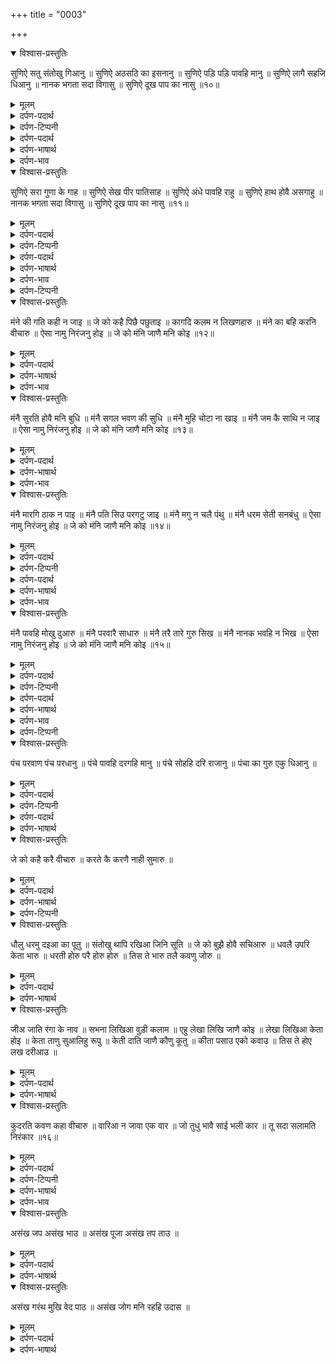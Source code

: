 +++
title = "0003"

+++
<details open><summary>विश्वास-प्रस्तुतिः</summary>

सुणिऐ सतु संतोखु गिआनु ॥
सुणिऐ अठसठि का इसनानु ॥
सुणिऐ पड़ि पड़ि पावहि मानु ॥
सुणिऐ लागै सहजि धिआनु ॥
नानक भगता सदा विगासु ॥
सुणिऐ दूख पाप का नासु ॥१०॥
</details>

<details><summary>मूलम्</summary>

सुणिऐ सतु संतोखु गिआनु ॥
सुणिऐ अठसठि का इसनानु ॥
सुणिऐ पड़ि पड़ि पावहि मानु ॥
सुणिऐ लागै सहजि धिआनु ॥
नानक भगता सदा विगासु ॥
सुणिऐ दूख पाप का नासु ॥१०॥
</details>

<details><summary>दर्पण-पदार्थ</summary>

पद्अर्थ: सतु संतोख = दान और संतोख।
</details>

<details><summary>दर्पण-टिप्पनी</summary>

सतु: इस शब्द के तीन अलग अलग रूप मिलते हैं: ‘सति’, ‘सतु’ और ‘सत’। इनके अर्थ समझने के लिए नीचे दिए गए प्रमाणों को ध्यान से पढ़िए;  
अ. सतु संतोखु होवै अरदासि। ता सुणि सदि बहालै पासि।1। (रामकली म: १)  
आ. जतु सतु संजमु सचु सुचीतु। नानक जोगी त्रिभवन मीतु।8।2। (रामकली म: १)  
इ. सतीआ मनि संतोखु उपजै, देणै कै वीचारि। (आसा की वार म: १, पउड़ी ६)  
ई. गुर का सबदु करि दीपको, इह सत की सेज बिछाइ री।3।16।118। (आसा म: १)  
उ. सती पहरी सतु भला, बहीअै पड़िआ पासि। (माझ की वार, श्लोक म: २ पउड़ी १८)  
इन उपरोक्त प्रमाणों के पहले अंक ‘अ’ में शब्द ‘सतु’, शब्द ‘संतोखु’ के साथ इस्तेमाल किया गया है। अंक ‘आ’ में ‘सतु’ शब्द ‘जतु’ के साथ आया है। अंक ‘उ’ में ‘सतु’ (सती) संस्कृत का ‘सप्त’ है, जिसका अर्थ है ‘सात की गिनती’।  
शब्द ‘सतु’ संस्कृत के ‘अस’ धातु से बना हुआ है, जिसका अर्थ र्ह ‘हाथ से छोड़ना’। सो, ‘सतु’ का अर्थ है ‘दान’। अंक ‘इ’ में आसा दी वार वाले प्रमाण से साफ हो जाता है, जहाँ ‘सतीआ’ के अर्थ ‘दानी मनुष्यों’ है। ‘सती देइ संतोखी खाइ’ आम प्रचलत तुक है, जिसमें ‘सतीआ’ के अर्थ हैं ‘दानी’। ‘दानी’ और ‘संतोखी’ का अपने आप में बहुत गहरा सम्बन्ध है। ‘दानी’ वही हो सकता है जो ‘संतोखी’ भी है, वर्ना जो खुद त्रिष्णा का मारा हुआ हो, वह अपने हाथ से किसी और को क्या दे सकता है? गुरु साहिव इन दोनों गुणों को बहुत जगहों पर इकट्ठा प्रयोग करते हैं। इस तरह, अंक ‘अ’ में ‘सतु’ का अर्थ है ‘दान’, दानी स्वभाव।  
शब्द ‘सतु’ का दूसरा अर्थ है “साफ सुथरा आचरण, पतिव्रता धर्म, स्त्रीव्रत धर्म’। इन अर्तों में इस शब्द का संबन्ध शब्द ‘जतु’ के साथ मेल सही खाता है। यो, अंक ‘आ’ में ‘सतु’ का अर्थ है: ‘स्वच्छ आचरण’।  
अंक ‘इ’ में ‘सतु’ का अर्थ है ‘दान’। अंक ‘ई’ में सतु का अर्थ है फिर ’स्वच्छ आचरण’ है।  
शब्द ‘सति’ भी संस्कृत की ‘अस’ धतु से बना हुआ है, जिसका अर्थ है ‘होना’। इसो, ‘सति’ का अर्थ है ‘अस्तित्व वाला, सत्य’।  
जपुजी साहिब में ‘सतु’ और ‘सति’ वाली निम्न-लिखित तुकें हैं:  
‘सतिनामु’ (मूल मंतर में)  
सुणिअै, सतु संतोखु गिआनु। (पउड़ी १०)  
असंख सती असंख दातार। (पउड़ी १७)  
सति सुहाणु सदा मनि चाउ। (पउड़ी २१)  
गावनि जती सती संतोखी गावहि वीर करारे।२७।
</details>

<details><summary>दर्पण-पदार्थ</summary>

अठसठि = अड़सठ तीर्थ। पड़ि पड़ि = विद्या पढ़ के। पावहि = पाते हैं। सहजि = सहज अवस्था में। सहज = (सह+ज, सह = साथ, ज = जन्मा) पैदा हुआ, वह स्वभाव जो शुद्ध-स्वरूप आत्मा के साथ जन्मा है, शुद्ध-स्वरूप आत्मा का अपना असली धर्म, माया के तीनों गुणों को पार करके ऊपर की अवस्था, तुरिया अवस्था, शांति, अडोलता। धिआनु = ध्यान, तवज्जो। गिआनु = सारे जगत को प्रभु पिता का एक परिवार समझने की सूझ, प्रमात्मा से जान-पहिचान।
</details>

<details><summary>दर्पण-भाषार्थ</summary>

अर्थ: हे नानक! (अकाल पुरख के नाम में ध्यान जोड़ने वाले) भक्तजनों के हृदय में सदैव आनन्द बना रहता है। (क्योंकि) अकाल पुरख की महिमा सुनने से (मनुष्य के) दुखों व पापों का नाश हो जाता है। रब के नाम से जुड़ने से (हृदय में) दान (देने का स्वभाव) संतोष व प्रकाश प्रकट होता है, मानों अड़सठ तीर्तों का स्नान (ही) हो जाता है (अर्थात, अड़सठ तीर्तों का स्नान नाम जपने में ही आ जाते हैं)। जो आदर (मनुष्य विद्या) पढ़ के प्राप्त करते हैं वह भक्त जनों को अकाल-पुरख के नाम में जुड़ के ही मिल जाता है। नाम सुनने के सदका अडोलता में चित्त की तवज्जो टिक जाती है।10।
</details>

<details><summary>दर्पण-भाव</summary>

भाव: नाम में ध्यान जोड़ने से ही मन विशाल होता है, जरूरतमंदों की सेवा और संतोष वाला जीवन बनता है। नाम में डुबकी ही अड़सठ तीर्तों का स्नान है। जगत के किसी भी आदर-सत्कार की परवाह नहीं रह जाती, मन सहज अवस्था में,अडोलता में, मगन रहता है।10।
</details>

<details open><summary>विश्वास-प्रस्तुतिः</summary>

सुणिऐ सरा गुणा के गाह ॥ सुणिऐ सेख पीर पातिसाह ॥
सुणिऐ अंधे पावहि राहु ॥ सुणिऐ हाथ होवै असगाहु ॥
नानक भगता सदा विगासु ॥ सुणिऐ दूख पाप का नासु ॥११॥
</details>

<details><summary>मूलम्</summary>

सुणिऐ सरा गुणा के गाह ॥ सुणिऐ सेख पीर पातिसाह ॥
सुणिऐ अंधे पावहि राहु ॥ सुणिऐ हाथ होवै असगाहु ॥
नानक भगता सदा विगासु ॥ सुणिऐ दूख पाप का नासु ॥११॥
</details>

<details><summary>दर्पण-पदार्थ</summary>

पद्अर्थ: सरा गुणा के = गुणों के सरोवरों के, बेअंत गुणों के। गाह = सूझ वाले, वाकफियत वाले। राहु = रास्ता। असगाहु = गहरा समुंदर, संसार।
</details>

<details><summary>दर्पण-टिप्पनी</summary>

नोट: शब्द 'हाथ' ‘हाथ’ स्त्रीलिंग है, इस वास्ते एकवचन में भी इसके आखिर में (ु) मात्रा नहीं है। इसका अर्थ है ‘गहराई तक समझ’। पर जबपुलिंग हो तब इसका अर्थ है आदमी का अंग ‘हाथ’। जैसे;  
हाथु पसारि सकै को जन कउ, बोलि न सकै अंदाजा।१। (बिलावल कबीर जी)  
बहुवचन ‘हाथ’ का रूप स्त्रीलिंग ‘हाथ’ वाला ही है, जैसे कि;  
हाथ देइ राखे परमेसरि, सगला दुरतु मिटाइआ।1।7।16। (गूजरी महला ५)
</details>

<details><summary>दर्पण-पदार्थ</summary>

हाथ होवै = हाथ हो जाती है, गहराई का पता चल जाता है, असलिअत समझ आ जाती है।11।
</details>

<details><summary>दर्पण-भाषार्थ</summary>

अर्थ: हे नानक! (अकाल पुरख के नाम में ध्यान जोड़ने वाले) भक्तजनों के हृदय में सदा प्रसन्नता बनी रहती है, (क्योंकि) अकाल-पुरख का नाम सुनने से (मनुष्य के) दुखों व पापों का नाश हो जाता है। अकाल-पुरख के नाम में ध्यान जोड़ने से (साधरण मनुष्य) बेअंत गुणों की सूझ वाले हो जाते हैं, शेख, पीर व बादशाह की पदवी पा लेते हैं। ये नाम सुनने की ही बरकत है कि अंधे और ज्ञानहीन मनुष्य भी (अकाल-पुरख को मिलने का) रास्ता ढूँढ लेते हैं। अकाल-पुरख के नाम में जुड़नेके सदके इस संसार समुन्द्र की हकीकत की समझ आ जाती है।11।
</details>

<details><summary>दर्पण-भाव</summary>

भाव: ज्यों ज्यों ध्यान नाम में जुड़ता है, मनुष्य रूहानी गुणों के समुंदर में डुबकी लगाता है। संसार अथाह समुंदर है, जहाँ ईश्वर से बिछड़ा हुआ जीव अंधों की तरह हाथ पैर मारता है। पर, नाम के साथ जुड़ा हुआ जीव जीवन की सही राह ढूंढ लेता है।11।
</details>

<details><summary>दर्पण-टिप्पनी</summary>

नोट: नंबर 12 से 15 तक चार पउड़ियों का विषय वस्तु एक ही कड़ी में है।
</details>

<details open><summary>विश्वास-प्रस्तुतिः</summary>

मंने की गति कही न जाइ ॥ जे को कहै पिछै पछुताइ ॥
कागदि कलम न लिखणहारु ॥ मंने का बहि करनि वीचारु ॥
ऐसा नामु निरंजनु होइ ॥ जे को मंनि जाणै मनि कोइ ॥१२॥
</details>

<details><summary>मूलम्</summary>

मंने की गति कही न जाइ ॥ जे को कहै पिछै पछुताइ ॥
कागदि कलम न लिखणहारु ॥ मंने का बहि करनि वीचारु ॥
ऐसा नामु निरंजनु होइ ॥ जे को मंनि जाणै मनि कोइ ॥१२॥
</details>

<details><summary>दर्पण-पदार्थ</summary>

पद्अर्थ: मंने की = मानने वाले की, यकीन कर लेने वाले की, पतीजे हुए की। गति = हालत, अवस्था। कहै = बताए, बयान करे। मंने का वीचारु = श्रद्धा धारण करने वाले की महानता का विचार। बहि करन = बैठ के करते हैं। ऐसा = ऐसा, इतना ऊँचा। होइ = है। मंनि = श्रद्धा धारण करके, लगन लगा के। मंनि जाणै = श्रद्धा रख के देखो, मान के देखो। मनि = मन में। कागदि = कागज़ पे। कलम = कलम से।
</details>

<details><summary>दर्पण-भाषार्थ</summary>

अर्थ: उस मनुष्य की (ऊँची) आत्मिक अवस्था बयान नहीं की जा सकती, जिसने (अकाल-पुरख के नाम को) मान लिया है, (भाव, जिसकी लगन नाम में लग गई है)। यदि कोई मनुष्य वर्णन करे भी, तो वह पीछे पछताता है (कि मैंने होछा प्रयत्न किया है)। (मनुष्य) मिल के नाम में पतीजी हुई आत्मिक अवस्था का अंदाजा लगाते हैं, पर कागज पर कलम से कोई मनुष्य लिखने में समर्थ नहीं है। अकाल-पुरख का नाम बहुत (ऊँचा) है और माया के प्रभाव से परे है, (इसमें जुड़ने वाला भी उच्च आत्मिक अवस्था वाला हो जाता है, पर ये बात तभी समझ में आतीं है) जब कोई मनुष्य अपने अंदर लगन लगा के झाँके।12।
</details>

<details><summary>दर्पण-भाव</summary>

भाव: प्रभु माया के प्रभाव से बेअंत ऊँचा है। उसके नाम में ध्यान जोड़ जोड़ के जिस मनुष्य के मन में उसकी लगन लग जाती है, उसकी भी आत्मा माया की मार से ऊपर हो जाती है। जिस मनुष्य की प्रभु से लगन लग जाए, उसकी आत्मिक उच्चता को ना तो कोई बयान कर सकता है, ना ही कोई लिख सकता है।12।
</details>

<details open><summary>विश्वास-प्रस्तुतिः</summary>

मंनै सुरति होवै मनि बुधि ॥ मंनै सगल भवण की सुधि ॥
मंनै मुहि चोटा ना खाइ ॥ मंनै जम कै साथि न जाइ ॥
ऐसा नामु निरंजनु होइ ॥ जे को मंनि जाणै मनि कोइ ॥१३॥
</details>

<details><summary>मूलम्</summary>

मंनै सुरति होवै मनि बुधि ॥ मंनै सगल भवण की सुधि ॥
मंनै मुहि चोटा ना खाइ ॥ मंनै जम कै साथि न जाइ ॥
ऐसा नामु निरंजनु होइ ॥ जे को मंनि जाणै मनि कोइ ॥१३॥
</details>

<details><summary>दर्पण-पदार्थ</summary>

पद्अर्थ: मंनै = मानने से, यदि मान लें, अगर मन पतीज जाए, यदि प्रभु के नाम में लगन लग जाए। सुरति होवै = (ऊँची) सोच हो जाती है। मनि = मन में। बुधि = जागृति। सुधि = खबर, सोझी, सूझ। मुहि = मुँह पे। चोटा = चोटें। जम कै साथि = यमदूतों के साथ।13।
</details>

<details><summary>दर्पण-भाषार्थ</summary>

अर्थ: यदि मनुष्य के मन में प्रभु के नाम की लगन लग जाए, तो उसकी अक़्ल ऊँची हो जाती है, उसके मन में जागृति आ जाती है (भाव, माया में सोया मनुष्य जाग जाता है) सभी भवनों/लोकों की उसको समझ आ जाती है (कि हर जगह ईश्वर व्यापक है)। वह मनुष्य (संसार के विकारों की) चोटें मुँह पे नहीं खाता (अर्थात, सांसारिक विकार उस पर दबाव नहीं डाल सकते) और यमों से उसका वास्ता नहीं पड़ता (भाव, वह जन्म-मृत्यु के चक्कर में से बच जाता है)। अकाल-पुरख का नाम जो माया के प्रभाव से परे है इतना (ऊँचा) है (कि इस में जुड़ने वाला भी उच्च आत्मिक अवस्था वाला हो जाता है, पर ये बात तभी समझ में आती है) जब कोई मनुष्य अपने मन में हरि नाम की लगन पैदा कर ले।13।
</details>

<details><summary>दर्पण-भाव</summary>

भाव: प्रभु चरणों की प्रीत मानव-मन को रौशन कर देती है, सारे संसार में उसको प्रमात्मा ही दिखता है। उसको विकारों की चोटें नहीं पड़तीं और ना ही उसको मौत डरा सकती है।13।
</details>

<details open><summary>विश्वास-प्रस्तुतिः</summary>

मंनै मारगि ठाक न पाइ ॥ मंनै पति सिउ परगटु जाइ ॥
मंनै मगु न चलै पंथु ॥ मंनै धरम सेती सनबंधु ॥
ऐसा नामु निरंजनु होइ ॥ जे को मंनि जाणै मनि कोइ ॥१४॥
</details>

<details><summary>मूलम्</summary>

मंनै मारगि ठाक न पाइ ॥ मंनै पति सिउ परगटु जाइ ॥
मंनै मगु न चलै पंथु ॥ मंनै धरम सेती सनबंधु ॥
ऐसा नामु निरंजनु होइ ॥ जे को मंनि जाणै मनि कोइ ॥१४॥
</details>

<details><summary>दर्पण-पदार्थ</summary>

पद्अर्थ: मारगि = मार्ग में, राह में। ठाक = रोक। ठाक न पाइ = रुकावट नहीं पड़ती। पति सिउ = इज्जत के साथ। परगटु = प्रसिद्ध हो के।
</details>

<details><summary>दर्पण-टिप्पनी</summary>

मगु पंथु:  
(प्र:) शब्द ‘मगु’ व ‘पंथु’ के आखिर में (ु) की मात्रा क्यों है?  
(उ:) साधरण नियम के अनुसार तो यहाँ (ि) की मात्रा ही चाहिए, पर संस्कृत में एक नियम आम प्रचलित था कि यदि ‘लंबे समय’ या ‘लंबे मार्ग’ की जिकर हो, तो अधिकर्ण कारक की जगह कर्मकारक इस्तेमाल होता था। वही नियम प्राकृत द्वारा थोड़ा बहुत पुरानी पंजाबी में भी इस्तेमाल हुआ है; जैसे:  
गावनि तुध नो पंडित पढ़नि रखीसर, ‘जुगु जुगु’ वेदा नाले। (पउड़ी २०)  
‘जुगु जुगु’ भगत उपाइआ, पैज रखदा आइआ राम राजे।  
सवणि वरसु अंम्रिति ‘जगु’ छाइआ जीउ। (गउड़ी माझ म: ४)  
बावै ‘मारगु’ टेढा चलणा। सीधा छोडि अपूठा बुनना।3।29। (गउड़ी गुआरेरीमहला ५)  
मगु = मार्ग, रास्ता (संस्कृत ‘मार्ग’ से प्राकृत शब्द ‘मग’ बना है)। पंथ = रास्ता। गुरु ग्रंथ साहिब जी की वाणी में ये दोनों शब्द ‘मारग’ (जिसका प्राकृत रूप ‘मग’ है) और ‘पंथ’ एक ही अर्तों में इस्तेमाल हुए हैं; जैसे:  
‘मारगि पंथ चले गुर सतिगुर संगि सिखा।’ (तुखारी छंत महला ४)  
मुंध नैण भरेदी, गुण सारेदी, किउं प्रभ मिला पिआरे।  
मारगु पंथु न जाणउ बिखड़ा, किउ पाईअै पिर पारे। (तुखारी महला १)
</details>

<details><summary>दर्पण-पदार्थ</summary>

सेती = साथ। सनबंधु = साक, रिश्ता, मेल।
</details>

<details><summary>दर्पण-भाषार्थ</summary>

अर्थ: जिस मनुष्य का मन नाम में पतीज जाए तो जिंदगी के सफर में विकारों की कोई रोक नहीं पड़ती, वह (संसार से) शोभा कमा के इज्जत के साथ जाता है। उस मनुष्य का धर्म के साथ (सीधा) जोड़ बन जाता है, वह फिर (दुनिया के विभिन्न मजहबों के बताए) रास्तों पे नहीं चलता (भाव, उसके अंदर ये द्वंद नहीं रहता कि ये रास्ता ठीक है और ये गलत है)। अकाल पुरख का नाम जो माया के प्रभाव से परे है इतना (ऊंचा) है (कि इस में जुड़ने वाला भी उच्च आत्मिक अवस्था वाला हो जाता है) पर ये बात तभी समझ में आती है) जब कोई मनुष्य अपने मन में हरि नाम की लगन पैदा कर ले।14।
</details>

<details><summary>दर्पण-भाव</summary>

भाव: याद की बरकत से ज्यों ज्यों मनुष्य का प्यार प्रमात्मा से बनता है, इस स्मरण रूप धर्म से उसका इतना गहरा संबंध बन जाता है कि कोई भी रुकावट उसे सही निशाने से विचलित नहीं कर सकती। और इधर-उधर की पगडंडियां उसे पथ-भ्रष्ट नहीं कर सकतीं।
</details>

<details open><summary>विश्वास-प्रस्तुतिः</summary>

मंनै पावहि मोखु दुआरु ॥ मंनै परवारै साधारु ॥
मंनै तरै तारे गुरु सिख ॥ मंनै नानक भवहि न भिख ॥
ऐसा नामु निरंजनु होइ ॥ जे को मंनि जाणै मनि कोइ ॥१५॥
</details>

<details><summary>मूलम्</summary>

मंनै पावहि मोखु दुआरु ॥ मंनै परवारै साधारु ॥
मंनै तरै तारे गुरु सिख ॥ मंनै नानक भवहि न भिख ॥
ऐसा नामु निरंजनु होइ ॥ जे को मंनि जाणै मनि कोइ ॥१५॥
</details>

<details><summary>दर्पण-पदार्थ</summary>

पद्अर्थ: पावहि = प्राप्त कर लेते हैं, ढूंढ लेते हैं। मोखु दुआरु = मुक्ति का द्वार, ‘झूठ’ से मुक्ति पाने का राह। परवारै = परिवार को। साधारु = आधार सहित करता है, (अकाल-पुरख की) टेक दृढ़ कराता है। तरै गुरु = गुरु खुद तैरता है। सिख = सिखों को।
</details>

<details><summary>दर्पण-टिप्पनी</summary>

जपु जी में शब्द ‘सिख’ नीचे लिखीं तुकों में आया है:  
मति विचि रतन जवाहर माणिक, जे इक गुर की सिख सुणी। (पउड़ी ६)  
मंनै तरै तारे गुरु सिख। (पउड़ी १५)  
पहली तुक में ‘सिख’ स्त्रीलिंग है। इसका विशेषण ‘इक’ भी स्त्रील्रिग है। इसलिए एकवचन होते हुए भी (ु) की मात्रा नहीं लगाई गई। (ु) की मात्रा सिर्फ पुलिंग के लिए लगती है। दूसरी तुक में ‘सिख’ पुल्रिग बहुवचन है।
</details>

<details><summary>दर्पण-पदार्थ</summary>

तारे सिख = सिखों को तारता है। भवहि न = दर-ब-दर नहीं भटकते, जरूरतों की खातिर दर-दर नहीं रुलते फिरते, हरेक की मुथाजगी नहीं करते फिरते।
</details>

<details><summary>दर्पण-भाषार्थ</summary>

अर्थ: यदि मन में प्रभु के नाम की लगन लग जाए तो (मनुष्य) ‘झूठ’ से छुटकारा पाने का रास्ता ढूँढ लेता है। (ऐसा मनुष्य) अपने परिवार को भी (अकाल-पुरख की) टेक दृढ़ करवाता है। नाम में मन पतीजने से ही, सत्गुरू (भी स्वयं संसार सागर से) पार लांघ जाता है और सिखों को पार कर देता है। नाम में मन जुड़ने से ही, हे नानक! मनुष्य हरेक की मुथाजगी नहीं करते फिरते। अकाल-पुरख का नाम, जो माया के प्रभाव से परे है, इतना (ऊंचा) है (कि इस में जुड़ने वाला भी उच्च जीवन वाला हो जाता है पर ये बात तभी समझ में आती है) जब कोई मनुष्य अपने मन में हरि नाम की लगन पैदा कर ले।15।
</details>

<details><summary>दर्पण-भाव</summary>

भाव: इस लगन की बरकत से वह सारे बंधन टूट जाते हैं जिन्होंने प्रभु से दूरी बना रखी थी। ऐसी लगन वाला आदमी केवल स्वयं ही नहीं बचता, अपने परिवार के जीवों को भी पिता परमेश्वर के साथ मिला लेता है। ये दात जिनको गुरु से मिलती है वो प्रभु दर से टूट के कहीं और नहीं भटकते।15।
</details>

<details><summary>दर्पण-टिप्पनी</summary>

नोट: पौड़ी 12 में शब्द दो जगह ‘मंने’ है, बाकी हर जगह ‘मंनै’ आया है। दोनों के अर्तों में फर्क है। नहिली तुक है;‘मंने की गति कही न जाइ’। इसी ही पउड़ी की चौथी तुक: ‘मंनै का बहि करनि वीचारु का जिक्र है। सो ‘मंने’ का भाव है, ‘माने हुए मनुष्य का’। बाकी सब जगह ‘मंनै’ है। जैसे पहिली चार पउड़ियों में ‘सुणिअै’ आया है। ‘सुणिअै’ का अर्थ है, ‘सुनने से, अगर सुन लें। तैसे ही ‘मंनै’ का अर्थ है ‘मान लेने से, अगर मन पतीज जाए’।
</details>

<details open><summary>विश्वास-प्रस्तुतिः</summary>

पंच परवाण पंच परधानु ॥ पंचे पावहि दरगहि मानु ॥
पंचे सोहहि दरि राजानु ॥ पंचा का गुरु एकु धिआनु ॥
</details>

<details><summary>मूलम्</summary>

पंच परवाण पंच परधानु ॥ पंचे पावहि दरगहि मानु ॥
पंचे सोहहि दरि राजानु ॥ पंचा का गुरु एकु धिआनु ॥
</details>

<details><summary>दर्पण-पदार्थ</summary>

पद्अर्थ: पंच = वे मनुष्य जिन्होंने नाम संना है और माना है, वो मनुष्य जिनकी तवज्जो नाम में जुड़ी है और जिनके अंदर प्रतीत आ गई है।
</details>

<details><summary>दर्पण-टिप्पनी</summary>

नोट: ये शब्द ‘पंच’ उनके लिए है जिनका जिकर पिछली 8 पउड़ियों में आया है।
</details>

<details><summary>दर्पण-पदार्थ</summary>

परवाण = स्वीकार किया हुआ, स्वीकृत। परधान = ने, नायक। पंचे = पंच ही, संतजन ही। दरगह = अकाल-पुरख के दरबार में। मान = आदर, सम्मान। सोहहि = शोभनीय हैं, सुहाने लगते हैं। दरि = दर से, दरबार में। गुरु एकु = केवल गुरु ही। धिआनु = तवज्जो का निशाना।
</details>

<details><summary>दर्पण-भाषार्थ</summary>

अर्थ: जिस लोगों की तवज्जो नाम में जुड़ी रहती है और जिनके अंदर प्रभु के वास्ते लगन बन जाती है वही मनुष्य (यहां जगत में) मशहूर होते हैं और सभी के नायक होते हैं। अकाल-पुरख के दरबार में भी वही पंच जन मान सम्मान पाते हैं। राज-दरबारों में भी वह पंच जन ही शोभनीय हैं। इन पंच जनों की तवज्जो का निशाना केवल एक गुरु ही है (भाव, इनकी तवज्जो गुरु-शबद में ही रहती है, गुरु-शबद में जुड़े रहना ही इनका असल निशाना है)।
</details>

<details open><summary>विश्वास-प्रस्तुतिः</summary>

जे को कहै करै वीचारु ॥ करते कै करणै नाही सुमारु ॥
</details>

<details><summary>मूलम्</summary>

जे को कहै करै वीचारु ॥ करते कै करणै नाही सुमारु ॥
</details>

<details><summary>दर्पण-पदार्थ</summary>

पद्अर्थ: कहै = बयान करे, कथन करे। वीचारु = कुदरत केलेखे का चिंतन/ विचार। करते के करणै = कर्तार की कुदरत का। सुमारु = हिसाब।
</details>

<details><summary>दर्पण-भाषार्थ</summary>

अर्थ: (पर गुरु-शबद में जुड़े रहने का ये नतीजा नहीं निकल सकता कि कोई मनुष्य प्रभु की रची सृष्टि का अंत पा सके) अकाल-पुरख की कुदरत का कोई लेखा नहीं (भाव, अंत नहीं पाया जा सकता), चाहे कोई भी कहि के देखे या विचार कर ले (प्रमात्मा व उसकी कुदरत का अंत ढूँढना मनुष्य की जिंदगी का उद्देश्य हो ही नहीं सकता)।
</details>

<details><summary>दर्पण-टिप्पनी</summary>

नोट: प्राचीन काल में बहुत से ऋषि-मुनि जंगलों में तप करते रहे, जिन्होंने उपनिशदें लिखीं। ये बहुत पुरानी धर्म पुस्तकें हैं। कईयों में ये विचार किया गया है कि जगत कब बना, क्यूँ बना, कैसे बना, कितना बड़ा है इत्यादिक। भक्ति करने गए ऋषि भक्ती की जगह एक ऐसे कार्य में लग गए जो मनुष्य की समझ से परे है। यहाँ सत्गुरू जी इस कमजोरी की तरफ इशारा करते हैं। ऐसे बेमतलब प्रयत्नों का ही ये फल था कि आम लोगों ने ये धारणा बना ली कि हमारी धरती को बैल नेउठाया हुआ है। ये मिसाल ले के गुरु जी इसका खण्डन करके कहते हैं कि कुदरत बेअंत है, तथा इसका रचनहार भी बेअंत है।
</details>

<details open><summary>विश्वास-प्रस्तुतिः</summary>

धौलु धरमु दइआ का पूतु ॥ संतोखु थापि रखिआ जिनि सूति ॥
जे को बुझै होवै सचिआरु ॥ धवलै उपरि केता भारु ॥
धरती होरु परै होरु होरु ॥ तिस ते भारु तलै कवणु जोरु ॥
</details>

<details><summary>मूलम्</summary>

धौलु धरमु दइआ का पूतु ॥ संतोखु थापि रखिआ जिनि सूति ॥
जे को बुझै होवै सचिआरु ॥ धवलै उपरि केता भारु ॥
धरती होरु परै होरु होरु ॥ तिस ते भारु तलै कवणु जोरु ॥
</details>

<details><summary>दर्पण-पदार्थ</summary>

पद्अर्थ: धौलु = बैल। दइआ का पूत = दया का पुत्र, धर्म दया से उत्पन्न होता है, भाव जिस हृदय में दया है वहाँ धर्म प्रफुल्लित होता है। संतोखु = संतोष को। थापि रखिआ = टिका के रखा, अस्तित्व में लाए हैं, पैदा किया है। जिनि = जिस (धर्म) ने। धर्म = अकाल-पुरख का नियम। सूति = सूत्र में, मर्यादा में। बुझै = समझ ले। सचिआरु = सत्य का प्रकाश होने योग्य। केता भारु = बेअंत वजन। धरती होरु = धरती के नीचे और बैल। परै = उससे भी नीचे। तिस ते = उस बैल पे। तलै = उस बैल के नीचे। कवणु जोरु = कौन सा सहारा।
</details>

<details><summary>दर्पण-भाषार्थ</summary>

अर्थ: (अकाल-पुरख का) धर्म रूपी अटल नियम ही बैल है (जो सृष्टि को कायम रख रहा है)। (ये धरम) दया का पुत्र है (भाव, अकाल-पुरख ने अपनी मेहर करके सृष्टि को टिकाए रखने के लिए ‘धरम’ रूप नियम बना दिया है)। इस धरम ने अपनी मर्यादा अनुसार संतोष को जन्म दिया है। यदि कोई मनुष्य (ऊपर दिए हुए विचारों को) समझ ले तो वह इस योग्य हो जाता है कि उसके अंदर अकाल-पुरख का प्रकाश हो जाए। (वरना, सोच के तो देखो कि) बैल पे धरती का कितना बेअंत भार है (वह बेचारा इतने भार को कैसे उठा सकता है?), (दूसरी बात ये भी है कि अगर धरती के नीचे बैल है, उस बैल को सहारा देने के लिए नीचे और धरती हुई, उस) धरती के और बैल, उसके नीचे (धरती के नीचे) और बैल, फिर और बैल, (इसी तरह आखिरी) बैल के भार का सहारा बनने के लिए और कौन सा आसरा होगा?
</details>

<details open><summary>विश्वास-प्रस्तुतिः</summary>

जीअ जाति रंगा के नाव ॥ सभना लिखिआ वुड़ी कलाम ॥
एहु लेखा लिखि जाणै कोइ ॥ लेखा लिखिआ केता होइ ॥
केता ताणु सुआलिहु रूपु ॥ केती दाति जाणै कौणु कूतु ॥
कीता पसाउ एको कवाउ ॥ तिस ते होए लख दरीआउ ॥
</details>

<details><summary>मूलम्</summary>

जीअ जाति रंगा के नाव ॥ सभना लिखिआ वुड़ी कलाम ॥
एहु लेखा लिखि जाणै कोइ ॥ लेखा लिखिआ केता होइ ॥
केता ताणु सुआलिहु रूपु ॥ केती दाति जाणै कौणु कूतु ॥
कीता पसाउ एको कवाउ ॥ तिस ते होए लख दरीआउ ॥
</details>

<details><summary>दर्पण-पदार्थ</summary>

पद्अर्थ: जीअ = जीव जन्तु। के नाव = कई नामों के। वुड़ी = बहती, चलती। कलाम = कलम। वुड़ी कलाम = चलती कलम से, भाव, कलम को रोके बिना इक तार। लिखि जाणे = लिखना जानता है, लिखने की समझ है। कोइ = कोई एक आध। लेखा लिखिआ = लिखा हुआ लेखा, अगर ये लेखा लिखा जाए। केता होइ = कितना बड़ा हो जाए, बेअंत हो जाए। पसाउ = पसारा, संसार। कवाउ = वचन, हुक्म। तिस ते = उस हुक्म से। होए = बन गए। लख दरीआउ = लाखों दरिया लाखों नदीयां। सुआलिहु = सुंदर। कूतु = नाप, अंदाजा।
</details>

<details><summary>दर्पण-भाषार्थ</summary>

अर्थ: (सृष्टि में) कई जातियों के, कई किस्मों के और कई नामों के जीव हैं। इन सब का एक तार चलती कलम से (अकाल-पुरख की कुदरत का) लेखा लिखा गया है। (पर) कोई विरला मनुष्य ही ये लेखा लिखना जानता है। (भाव, परमात्मा की कुदरत का अंत कोई भी जीव नहीं पा सकता)। (यदि) लेखा लिख (भी लिया जाए, तो ये अंदाजा नहीं लग सकता कि लेखा) कितना बड़ा हो जाए। अकाल-पुरख का बेअंत बल है, बेअंत सुंदर रूप है, बेअंत उसकी दात है; इसका कौन अंदाजा लगा सकता है? (अकाल-पुरख ने) अपने हुक्म के अनुसार ही सारा संसार बना दिया, उसके हुक्म से ही (जिंदगी के) लाखों दरिया बन गए।
</details>

<details open><summary>विश्वास-प्रस्तुतिः</summary>

कुदरति कवण कहा वीचारु ॥ वारिआ न जावा एक वार ॥
जो तुधु भावै साई भली कार ॥ तू सदा सलामति निरंकार ॥१६॥
</details>

<details><summary>मूलम्</summary>

कुदरति कवण कहा वीचारु ॥ वारिआ न जावा एक वार ॥
जो तुधु भावै साई भली कार ॥ तू सदा सलामति निरंकार ॥१६॥
</details>

<details><summary>दर्पण-पदार्थ</summary>

पद्अर्थ: कुदरति = ताकत, स्मर्था। कवण = कौन सी। कुदरति कवण = कौन सी स्मर्था? कहा = मैं कहूँ। कहा वीचारु = मैं विचार कर सकूँ। वारिआ न जावा = सदके नहीं जा सकता (भाव, मेरी क्या बिसात है/ स्मर्था है)। साई कार = वही काम। सलामति = स्थिर, अटल। निरंकार = हे हरि!
</details>

<details><summary>दर्पण-टिप्पनी</summary>

नोट: ‘कुदरति’ शब्द स्त्ररलिंग है। सो, ये ‘कुदरति’ का विशेषण है।
</details>

<details><summary>दर्पण-भाषार्थ</summary>

अर्थ: (सो) मेरी क्या ताकत है कि (करते की कुदरत की) विचार कर सकूँ? (हे अकाल-पुरख!) मैं तो आप पर एक बार भी सदके होने के काबिल नहीं हूँ (अर्थात मेरी हस्ती बहुत ही तुच्छ है)। हे निरंकार! तू सदा अटल रहने वाला है जो आपको अच्छा लगता है वही काम भला है (भाव तेरी रज़ा में रहना ही ठीक है)।16।
</details>

<details><summary>दर्पण-भाव</summary>

भाव: किस्मत वाले हैं वह मनुष्य जिन्होंने गुरु के बतलाए रास्ते को अपने जीवन का उद्देश्य बनाया है, जिन्होंने नाम में तवज्जो जोड़ी है और जिन्होंने परमात्मा के साथ प्यार का रिश्ता बांधा है। इस राह पे चल के प्रभु की रजा में रहना ही उन्हें भाता है। ये नाम स्मरण रूप ‘धर्म’ उनकी जिंदगी का सहारा बनता है, जिस करके वे संतोषी जीवन व्यतीत करते हैं।  
पर गुरु के बताए हुए रास्ते पे चलने का नतीजा ये नहीं निकल सकता कि कोई मनुष्य प्रभु की रची हुई सृष्टि का अंत पा सके। इधर तो ज्यों ज्यों ज्यादा गहराई में जाओगे, त्यों त्यों ये सृष्टि और भी बेअंत लगेगी। दरअसल, ऐसे बेमतलब प्रयत्नों का ही ये फल था कि आम लोगों ने ये धारणा बना ली कि हमारी धरती को बैल ने उठाया हुआ है। प्रमात्मा और उसकी कुदरत का अंत ढूंढना मनुष्य की जिंदगी का लक्ष्य बन ही नहीं सकता।16।
</details>

<details open><summary>विश्वास-प्रस्तुतिः</summary>

असंख जप असंख भाउ ॥ असंख पूजा असंख तप ताउ ॥
</details>

<details><summary>मूलम्</summary>

असंख जप असंख भाउ ॥ असंख पूजा असंख तप ताउ ॥
</details>

<details><summary>दर्पण-पदार्थ</summary>

पद्अर्थ: असंख = अनगिनत, बेअंत (जीव)। भाउ’ = प्यार। तप ताउ = तपों का तपना।
</details>

<details><summary>दर्पण-भाषार्थ</summary>

अर्थ: (अकाल-पुरख की रचना में) अनगिनत जीव तप करते हैं, बेअंत जीव (औरों के साथ) प्यार (का बरताव) कर रहे हैं। कई जीव पूजा कर रहे हैं। और अनगिनत जीव तप साधना कर रहे हैं।
</details>

<details open><summary>विश्वास-प्रस्तुतिः</summary>

असंख गरंथ मुखि वेद पाठ ॥ असंख जोग मनि रहहि उदास ॥
</details>

<details><summary>मूलम्</summary>

असंख गरंथ मुखि वेद पाठ ॥ असंख जोग मनि रहहि उदास ॥
</details>

<details><summary>दर्पण-पदार्थ</summary>

पद्अर्थ: मुखि = मुंह से। गरंथ वेद पाठ = वेदों व और धार्मिक पुस्तकों के पाठ। जोग = योग साधना करने वाले। मनि = मन में। उदास रहहि = उपराम रहते हैं।
</details>

<details><summary>दर्पण-भाषार्थ</summary>

अर्थ: बेअंत जीव वेदों व और धार्मिक पुस्तकोंके पाठ मुंह से कर रहे हैंयोग साधना करने वाले बेअंत मनुष्य अपने मन में (माया की ओर से) उपराम रहते हैं।
</details>